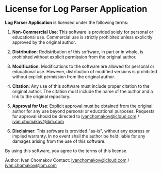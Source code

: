 # License for Log Parser Application

**Log Parser Application** is licensed under the following terms:

1. **Non-Commercial Use**: This software is provided solely for personal or educational use. Commercial use is strictly prohibited unless explicitly approved by the original author.

2. **Distribution**: Redistribution of this software, in part or in whole, is prohibited without explicit permission from the original author.

3. **Modification**: Modifications to the software are allowed for personal or educational use. However, distribution of modified versions is prohibited without explicit permission from the original author.

4. **Citation**: Any use of this software must include proper citation to the original author. The citation must include the name of the author and a link to the original repository.

5. **Approval for Use**: Explicit approval must be obtained from the original author for any use beyond personal or educational purposes. Requests for approval should be directed to ivanchomakov@icloud.com / ivan.chomakov@ibm.com

6. **Disclaimer**: This software is provided "as-is", without any express or implied warranty. In no event shall the author be held liable for any damages arising from the use of this software.

By using this software, you agree to the terms of this license.

Author: Ivan Chomakov
Contact: ivanchomakov@icloud.com / ivan.chomakov@ibm.com